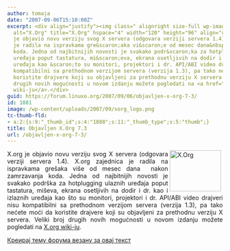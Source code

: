 ```yaml
---
author: tomaja
date: "2007-09-06T15:10:00Z"
excerpt: <div align="justify"><img class=" alignright size-full wp-image-1880" src="https://linuxo.org/wp-content/uploads/2007/09/xorg_logo.png"
  alt="X.Org" title="X.Org" hspace="4" width="120" height="96" align="right" />X.org
  je objavio novu verziju svog X servera (odgovara verziji servera 1.4). X.org zajednica
  je radila na ispravkama gre&scaron;aka vi&scaron;e od mesec dana&nbsp; nakon zamrzavanja
  koda. Jedna od najbitnijih novosti je svakako podr&scaron;ka za hotplugging ulaznih
  uređaja poput tastatura, mi&scaron;eva, ekrana osetljivih na dodir i dr. kao i izlaznih
  uređaja kao &scaron;to su monitori, projektori i dr. API/ABI video drajveri nisu
  kompatibilni sa prethodnom verzijom servera (verzija 1.3), pa tako nećete moći da
  koristite drajvere koji su objavljeni za prethodnu verziju X servera. Veliki broj
  drugih novih mogućnosti u novom izdanju možete pogledati na <a href="http://wiki.x.org/wiki/Releases/7.3">X.org
  wiki-ju</a>.</div>
guid: https://forum.linuxo.org/2007/09/06/objavljen-x-org-7-3/
id: 1881
image: /wp-content/uploads/2007/09/xorg_logo.png
tc-thumb-fld:
- a:2:{s:9:"_thumb_id";s:4:"1880";s:11:"_thumb_type";s:5:"thumb";}
title: Objavljen X.Org 7.3
url: /objavljen-x-org-7-3/
---
```

<div align="justify">
  <img class=" alignright size-full wp-image-1880" src="https://linuxo.org/wp-content/uploads/2007/09/xorg_logo.png" alt="X.Org" title="X.Org" hspace="4" width="120" height="96" align="right" />X.org je objavio novu verziju svog X servera (odgovara verziji servera 1.4). X.org zajednica je radila na ispravkama gre&scaron;aka vi&scaron;e od mesec dana&nbsp; nakon zamrzavanja koda. Jedna od najbitnijih novosti je svakako podr&scaron;ka za hotplugging ulaznih uređaja poput tastatura, mi&scaron;eva, ekrana osetljivih na dodir i dr. kao i izlaznih uređaja kao &scaron;to su monitori, projektori i dr. API/ABI video drajveri nisu kompatibilni sa prethodnom verzijom servera (verzija 1.3), pa tako nećete moći da koristite drajvere koji su objavljeni za prethodnu verziju X servera. Veliki broj drugih novih mogućnosti u novom izdanju možete pogledati na <a href="http://wiki.x.org/wiki/Releases/7.3">X.org wiki-ju</a>.
</div>

<!--break-->

[Креирај тему форума везану за овај текст](https://linuxo.org/nova-tema-na-forumu/?se_pid=1881)